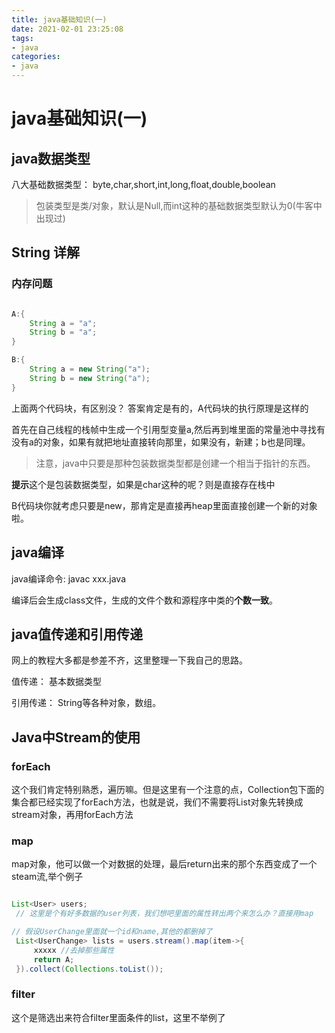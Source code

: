 ```yaml
---
title: java基础知识(一)
date: 2021-02-01 23:25:08
tags:
- java
categories:
- java
---
```


# java基础知识(一)

## java数据类型
八大基础数据类型： byte,char,short,int,long,float,double,boolean

> 包装类型是类/对象，默认是Null,而int这种的基础数据类型默认为0(牛客中出现过)

## String 详解

### 内存问题

```java

A:{
    String a = "a";
    String b = "a";
}

B:{
    String a = new String("a");
    String b = new String("a");
}

```


上面两个代码块，有区别没？
答案肯定是有的，A代码块的执行原理是这样的

首先在自己线程的栈帧中生成一个引用型变量a,然后再到堆里面的常量池中寻找有没有a的对象，如果有就把地址直接转向那里，如果没有，新建；b也是同理。

> 注意，java中只要是那种包装数据类型都是创建一个相当于指针的东西。



**提示**这个是包装数据类型，如果是char这种的呢？则是直接存在栈中


B代码块你就考虑只要是new，那肯定是直接再heap里面直接创建一个新的对象啦。


## java编译

java编译命令: javac xxx.java

编译后会生成class文件，生成的文件个数和源程序中类的**个数一致**。

## java值传递和引用传递

网上的教程大多都是参差不齐，这里整理一下我自己的思路。

值传递： 基本数据类型

引用传递： String等各种对象，数组。

## Java中Stream的使用

### forEach

这个我们肯定特别熟悉，遍历嘛。但是这里有一个注意的点，Collection包下面的集合都已经实现了forEach方法，也就是说，我们不需要将List对象先转换成stream对象，再用forEach方法

### map
map对象，他可以做一个对数据的处理，最后return出来的那个东西变成了一个steam流,举个例子

```java

List<User> users;
 // 这里是个有好多数据的user列表，我们想吧里面的属性转出两个来怎么办？直接用map

// 假设UserChange里面就一个id和name,其他的都删掉了
 List<UserChange> lists = users.stream().map(item->{
     xxxxx //去掉那些属性
     return A;
 }).collect(Collections.toList());

```



### filter

这个是筛选出来符合filter里面条件的list，这里不举例了